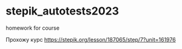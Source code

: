 # stepik_autotests2023
homework for course

Прохожу курс https://stepik.org/lesson/187065/step/7?unit=161976